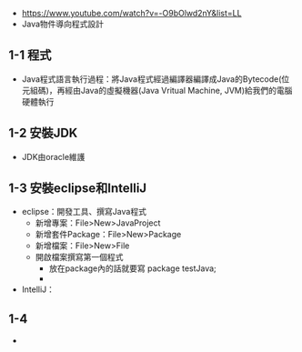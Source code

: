 * https://www.youtube.com/watch?v=-O9bOlwd2nY&list=LL
* Java物件導向程式設計
## 1-1 程式
* Java程式語言執行過程：將Java程式經過編譯器編譯成Java的Bytecode(位元組碼)，再經由Java的虛擬機器(Java Vritual Machine, JVM)給我們的電腦硬體執行
## 1-2 安裝JDK
* JDK由oracle維護
## 1-3 安裝eclipse和IntelliJ
* eclipse：開發工具、撰寫Java程式
  * 新增專案：File>New>JavaProject
  * 新增套件Package：File>New>Package
  * 新增檔案：File>New>File
  * 開啟檔案撰寫第一個程式
    * 放在package內的話就要寫 package testJava;
    * 
* IntelliJ：
## 1-4
* 
